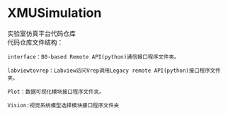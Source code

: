 # XMUSimulation
实验室仿真平台代码仓库  
代码仓库文件结构：  
  
    interface：B0-based Remote API(python)通信接口程序文件夹。  
    
    labviewtovrep：Labview访问Vrep调用Legacy remote API(python)接口程序文件夹。

    Plot：数据可视化模块接口程序文件夹。

    Vision:视觉系统模型选择模块接口程序文件夹
